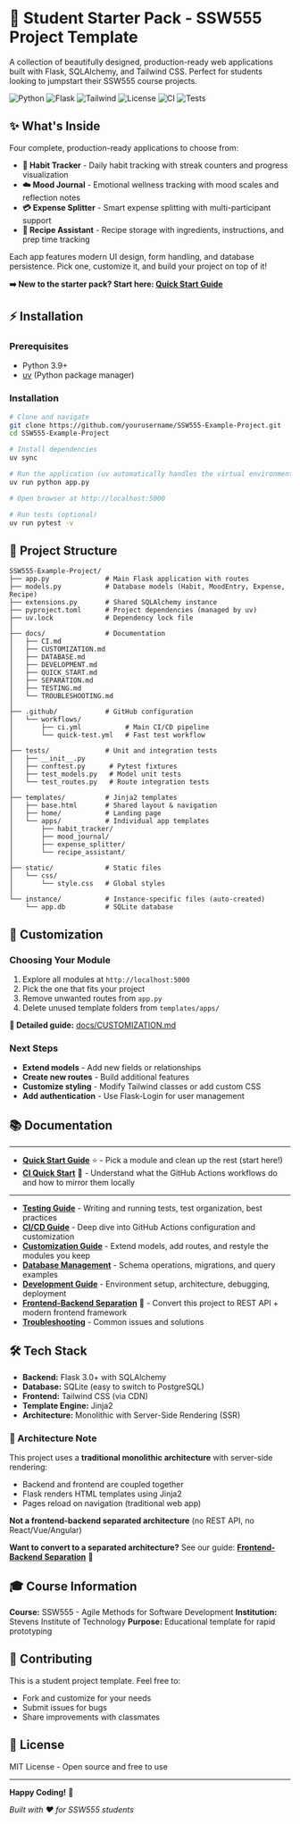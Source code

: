 # 🚀 Student Starter Pack - SSW555 Project Template

A collection of beautifully designed, production-ready web applications built with Flask, SQLAlchemy, and Tailwind CSS. Perfect for students looking to jumpstart their SSW555 course projects.

![Python](https://img.shields.io/badge/Python-3.9+-blue.svg)
![Flask](https://img.shields.io/badge/Flask-3.0+-green.svg)
![Tailwind](https://img.shields.io/badge/Tailwind_CSS-3.0-38B2AC.svg)
![License](https://img.shields.io/badge/license-MIT-brightgreen.svg)
![CI](https://github.com/SIT-RiSE/SSW555-Example-Project/workflows/CI/badge.svg)
![Tests](https://github.com/SIT-RiSE/SSW555-Example-Project/workflows/Quick%20Test/badge.svg)

## ✨ What's Inside

Four complete, production-ready applications to choose from:

- **🌱 Habit Tracker** - Daily habit tracking with streak counters and progress visualization
- **☁️ Mood Journal** - Emotional wellness tracking with mood scales and reflection notes
- **💳 Expense Splitter** - Smart expense splitting with multi-participant support
- **🍳 Recipe Assistant** - Recipe storage with ingredients, instructions, and prep time tracking

Each app features modern UI design, form handling, and database persistence. Pick one, customize it, and build your project on top of it!

**➡️ New to the starter pack? Start here: [Quick Start Guide](docs/QUICK_START.md)**

## ⚡ Installation

### Prerequisites

- Python 3.9+
- [uv](https://github.com/astral-sh/uv) (Python package manager)

### Installation

```bash
# Clone and navigate
git clone https://github.com/yourusername/SSW555-Example-Project.git
cd SSW555-Example-Project

# Install dependencies
uv sync

# Run the application (uv automatically handles the virtual environment)
uv run python app.py

# Open browser at http://localhost:5000

# Run tests (optional)
uv run pytest -v
```

## 📁 Project Structure

```
SSW555-Example-Project/
├── app.py              # Main Flask application with routes
├── models.py           # Database models (Habit, MoodEntry, Expense, Recipe)
├── extensions.py       # Shared SQLAlchemy instance
├── pyproject.toml      # Project dependencies (managed by uv)
├── uv.lock             # Dependency lock file
│
├── docs/               # Documentation
│   ├── CI.md
│   ├── CUSTOMIZATION.md
│   ├── DATABASE.md
│   ├── DEVELOPMENT.md
│   ├── QUICK_START.md
│   ├── SEPARATION.md
│   ├── TESTING.md
│   └── TROUBLESHOOTING.md
│
├── .github/            # GitHub configuration
│   └── workflows/
│       ├── ci.yml           # Main CI/CD pipeline
│       └── quick-test.yml   # Fast test workflow
│
├── tests/              # Unit and integration tests
│   ├── __init__.py
│   ├── conftest.py      # Pytest fixtures
│   ├── test_models.py   # Model unit tests
│   └── test_routes.py   # Route integration tests
│
├── templates/          # Jinja2 templates
│   ├── base.html       # Shared layout & navigation
│   ├── home/           # Landing page
│   └── apps/           # Individual app templates
│       ├── habit_tracker/
│       ├── mood_journal/
│       ├── expense_splitter/
│       └── recipe_assistant/
│
├── static/             # Static files
│   └── css/
│       └── style.css   # Global styles
│
└── instance/           # Instance-specific files (auto-created)
    └── app.db          # SQLite database
```

## 🎨 Customization

### Choosing Your Module

1. Explore all modules at `http://localhost:5000`
2. Pick the one that fits your project
3. Remove unwanted routes from `app.py`
4. Delete unused template folders from `templates/apps/`

**📖 Detailed guide:** [docs/CUSTOMIZATION.md](docs/CUSTOMIZATION.md)

### Next Steps

- **Extend models** - Add new fields or relationships
- **Create new routes** - Build additional features
- **Customize styling** - Modify Tailwind classes or add custom CSS
- **Add authentication** - Use Flask-Login for user management

## 📚 Documentation
-----
- **[Quick Start Guide](docs/QUICK_START.md)** ⭐ - Pick a module and clean up the rest (start here!)
- **[CI Quick Start](CI_QUICKSTART.md)** 🚦 - Understand what the GitHub Actions workflows do and how to mirror them locally
-----
- **[Testing Guide](docs/TESTING.md)** - Writing and running tests, test organization, best practices
- **[CI/CD Guide](docs/CI.md)** - Deep dive into GitHub Actions configuration and customization
- **[Customization Guide](docs/CUSTOMIZATION.md)** - Extend models, add routes, and restyle the modules you keep
- **[Database Management](docs/DATABASE.md)** - Schema operations, migrations, and query examples
- **[Development Guide](docs/DEVELOPMENT.md)** - Environment setup, architecture, debugging, deployment
- **[Frontend-Backend Separation](docs/SEPARATION.md)** 🔄 - Convert this project to REST API + modern frontend framework
- **[Troubleshooting](docs/TROUBLESHOOTING.md)** - Common issues and solutions

## 🛠️ Tech Stack

- **Backend:** Flask 3.0+ with SQLAlchemy
- **Database:** SQLite (easy to switch to PostgreSQL)
- **Frontend:** Tailwind CSS (via CDN)
- **Template Engine:** Jinja2
- **Architecture:** Monolithic with Server-Side Rendering (SSR)

### 📐 Architecture Note

This project uses a **traditional monolithic architecture** with server-side rendering:
- Backend and frontend are coupled together
- Flask renders HTML templates using Jinja2
- Pages reload on navigation (traditional web app)

**Not a frontend-backend separated architecture** (no REST API, no React/Vue/Angular)

**Want to convert to a separated architecture?** See our guide: **[Frontend-Backend Separation](docs/SEPARATION.md)** 🔄

## 🎓 Course Information

**Course:** SSW555 - Agile Methods for Software Development
**Institution:** Stevens Institute of Technology
**Purpose:** Educational template for rapid prototyping

## 🤝 Contributing

This is a student project template. Feel free to:
- Fork and customize for your needs
- Submit issues for bugs
- Share improvements with classmates

## 📝 License

MIT License - Open source and free to use

---

**Happy Coding!** 🎉

*Built with ❤️ for SSW555 students*
